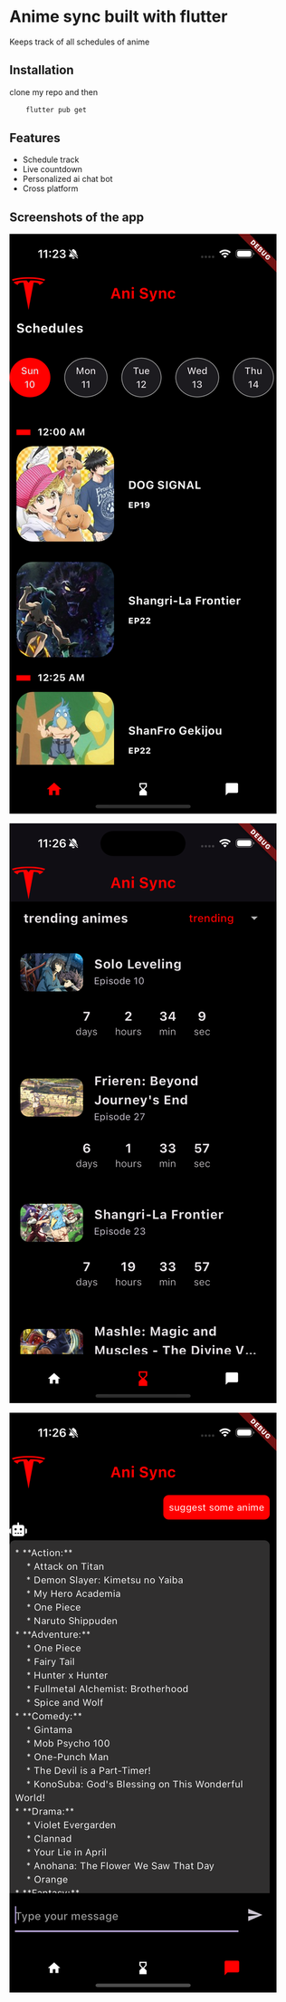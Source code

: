# Anime sync built with flutter

Keeps track of all schedules of anime

## Installation

clone my repo and then

```bash
    flutter pub get
```

## Features

- Schedule track
- Live countdown
- Personalized ai chat bot
- Cross platform

## Screenshots of the app

![App Screenshot](./app_images/app_image1.png)

![App Screenshot](./app_images/app_image2.png)

![App Screenshot](./app_images/app_image3.png)
